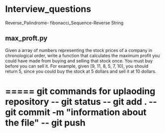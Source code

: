 # Interview_questions
Reverse_Palindrome-
fibonacci_Sequence-Reverse String

max_proft.py
--------
Given a array of numbers representing the stock prices of a company in chronological order, 
write a function that calculates the maximum profit you could have made from buying and selling
that stock once. You must buy before you can sell it.
For example,
given [9, 11, 8, 5, 7, 10], you should return 5, since you could buy the stock at 5 dollars and sell it at 10 dollars.

=====
git commands for uplaoding repository
-- git status
-- git add .
-- git commit -m "information about the file"
-- git push
=======
